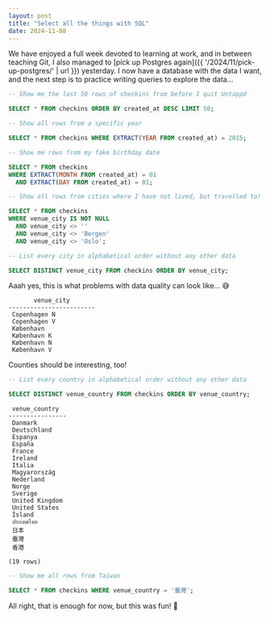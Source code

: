 ```yaml
---
layout: post
title: "Select all the things with SQL"
date: 2024-11-08
---
```


We have enjoyed a full week devoted to learning at work, and in between teaching Git, I also managed to [pick up Postgres again]({{ '/2024/11/pick-up-postgres/' | url }}) yesterday. I now have a database with the data I want, and the next step is to practice writing queries to explore the data…

```sql
-- Show me the last 50 rows of checkins from before I quit Untappd

SELECT * FROM checkins ORDER BY created_at DESC LIMIT 50;
```

```sql
-- Show all rows from a specific year

SELECT * FROM checkins WHERE EXTRACT(YEAR FROM created_at) = 2015;
```

```sql
-- Show me rows from my fake birthday date

SELECT * FROM checkins
WHERE EXTRACT(MONTH FROM created_at) = 01
  AND EXTRACT(DAY FROM created_at) = 01;
```

```sql
-- Show all rows from cities where I have not lived, but travelled to!

SELECT * FROM checkins
WHERE venue_city IS NOT NULL
  AND venue_city <> ''
  AND venue_city <> 'Bergen'
  AND venue_city <> 'Oslo';
```

```sql
-- List every city in alphabetical order without any other data

SELECT DISTINCT venue_city FROM checkins ORDER BY venue_city;
```

Aaah yes, this is what problems with data quality can look like… 😅

```
       venue_city
------------------------
 Copenhagen N
 Copenhagen V
 København
 København K
 København N
 København V
```

Counties should be interesting, too!

```sql
-- List every country in alphabetical order without any other data

SELECT DISTINCT venue_country FROM checkins ORDER BY venue_country;
```

```
 venue_country
----------------
 Danmark
 Deutschland
 Espanya
 España
 France
 Ireland
 Italia
 Magyarország
 Nederland
 Norge
 Sverige
 United Kingdom
 United States
 Ísland
 ประเทศไทย
 日本
 臺灣
 香港

(19 rows)
```

```sql
-- Show me all rows from Taiwan

SELECT * FROM checkins WHERE venue_country = '臺灣';

```

All right, that is enough for now, but this was fun! 🎉
